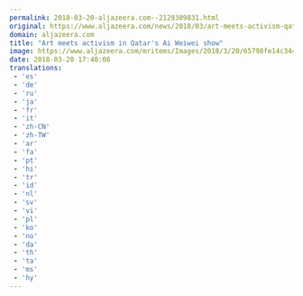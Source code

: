 ```yaml
---
permalink: 2018-03-20-aljazeera.com--2129309831.html
original: https://www.aljazeera.com/news/2018/03/art-meets-activism-qatar-180320111355409.html
domain: aljazeera.com
title: "Art meets activism in Qatar's Ai Weiwei show"
image: https://www.aljazeera.com/mritems/Images/2018/3/20/65798fe14c3448a289c9cb0cc3fa6e44_18.jpg
date: 2018-03-20 17:40:08
translations: 
 - 'es'
 - 'de'
 - 'ru'
 - 'ja'
 - 'fr'
 - 'it'
 - 'zh-CN'
 - 'zh-TW'
 - 'ar'
 - 'fa'
 - 'pt'
 - 'hi'
 - 'tr'
 - 'id'
 - 'nl'
 - 'sv'
 - 'vi'
 - 'pl'
 - 'ko'
 - 'no'
 - 'da'
 - 'th'
 - 'ta'
 - 'ms'
 - 'hy'
---
```


